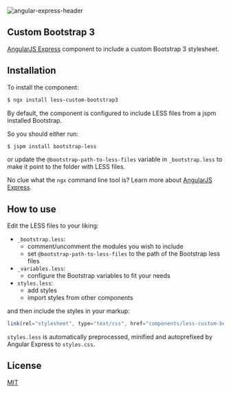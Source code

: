![angular-express-header](https://cloud.githubusercontent.com/assets/1859381/8266502/d94e93ce-1731-11e5-9b9d-9b9e58c5369f.png)

## Custom Bootstrap 3

[AngularJS Express](https://github.com/angular-express/angular-express) component to include a custom Bootstrap 3 stylesheet.

## Installation

To install the component:

```bash
$ ngx install less-custom-bootstrap3
```

By default, the component is configured to include LESS files from a jspm installed Bootstrap.

So you should either run:

```bash
$ jspm install bootstrap-less
```

or update the `@bootstrap-path-to-less-files` variable in `_bootstrap.less` to make it point to the folder with LESS files.

No clue what the `ngx` command line tool is? Learn more about [AngularJS Express](https://github.com/angular-express/angular-express).

## How to use

Edit the LESS files to your liking:

- `_bootstrap.less`:
    - comment/uncomment the modules you wish to include
    - set `@bootstrap-path-to-less-files` to the path of the Bootstrap less files
- `_variables.less`:
    - configure the Bootstrap variables to fit your needs
- `styles.less`:
    - add styles
    - import styles from other components
    
and then include the styles in your markup:

```javascript
link(rel="stylesheet", type="text/css", href="components/less-custom-bootstrap3/styles.css")
```

`styles.less` is automatically preprocessed, minified and autoprefixed by Angular Express to `styles.css`.

## License

[MIT](_LICENSE)
